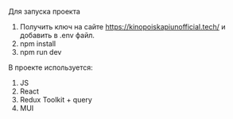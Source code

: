 Для запуска проекта
1) Получить ключ на сайте https://kinopoiskapiunofficial.tech/ и добавить в .env файл.
2) npm install
3) npm run dev

В проекте используется:
1. JS
2. React
3. Redux Toolkit + query
4. MUI
